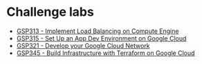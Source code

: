# Challenge labs

- [GSP313 - Implement Load Balancing on Compute Engine](./gsp313.md)
- [GSP315 - Set Up an App Dev Environment on Google Cloud](./gsp315.md)
- [GSP321 - Develop your Google Cloud Network](./gsp321.md)
- [GSP345 - Build Infrastructure with Terraform on Google Cloud](./gsp345.md)